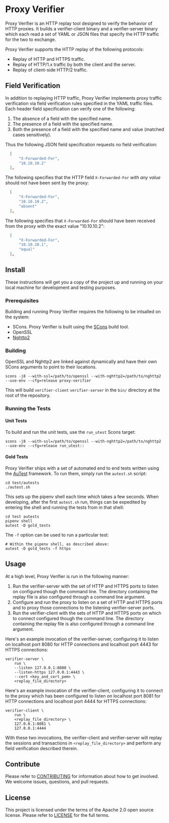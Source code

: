 # Proxy Verifier

Proxy Verifier is an HTTP replay tool designed to verify the behavior of HTTP
proxies. It builds a verifier-client binary and a verifier-server binary which
each read a set of YAML or JSON files that specify the HTTP traffic for the two
to exchange.

Proxy Verifier supports the HTTP replay of the following protocols:

* Replay of HTTP and HTTPS traffic.
* Replay of HTTP/1.x traffic by both the client and the server.
* Replay of client-side HTTP/2 traffic.

## Field Verification
In addition to replaying HTTP traffic, Proxy Verifier implements proxy traffic
verification via field verification rules specified in the YAML traffic files.
Each header field specification can verify one of the following:

1. The absence of a field with the specified name.
1. The presence of a field with the specified name.
1. Both the presence of a field with the specified name and value (matched cases sensitively).

Thus the following JSON field specification requests no field verification:

```json
  [
      "X-Forwarded-For",
      "10.10.10.2"
  ],
```

The following specifies that the HTTP field `X-Forwarded-For` _with any value_ should not have been sent by the proxy:

```json
  [
      "X-Forwarded-For",
      "10.10.10.2",
      "absent"
  ],
```

The following specifies that `X-Forwarded-For` should have been received from the proxy with the exact value "10.10.10.2":
```json
  [
      "X-Forwarded-For",
      "10.10.10.1",
      "equal"
  ],
```

## Install

These instructions will get you a copy of the project up and running on your
local machine for development and testing purposes.


### Prerequisites

Building and running Proxy Verifier requires the following to be intsalled on the system:

* SCons. Proxy Verifier is built using the [SCons](https://scons.org) build tool.
* OpenSSL
* [Nghttp2](https://nghttp2.org)

### Building

OpenSSL and Nghttp2 are linked against dynamically and have their own SCons arguments to point to their locations.

```
scons -j8 --with-ssl=/path/to/openssl --with-nghttp2=/path/to/nghttp2 --use-env --cfg=release proxy-verifier
```

This will build `verifier-client` `verifier-server` in the `bin/` directory at the root of the repository.

### Running the Tests

#### Unit Tests

To build and run the unit tests, use the `run_utest` Scons target:

```
scons -j8 --with-ssl=/path/to/openssl --with-nghttp2=/path/to/nghttp2 --use-env --cfg=release run_utest::
```

#### Gold Tests
Proxy Verifier ships with a set of automated end to end tests written using the
[AuTest](https://bitbucket.org/autestsuite/reusable-gold-testing-system/src/master/)
framework. To run them, simply run the `autest.sh` script:

```
cd test/autests
./autest.sh
```

This sets up the pipenv shell each time which takes a few seconds. When
developing, after the first `autest.sh` run, things can be expedited by
entering the shell and running the tests from in that shell:

```
cd test autests
pipenv shell
autest -D gold_tests
```

The `-f` option can be used to run a particular test:
```
# Within the pipenv shell, as described above:
autest -D gold_tests -f https
```

## Usage

At a high level, Proxy Verifier is run in the following manner:

1. Run the verifier-server with the set of HTTP and HTTPS ports to listen on
   configured though the command line. The directory containing the replay file
   is also configured through a command line argument.
1. Configure and run the proxy to listen on a set of HTTP and HTTPS ports and
   to proxy those connections to the listening verifier-server ports.
1. Run the verifier-client with the sets of HTTP and HTTPS ports on which to
   connect configured though the command line. The directory containing the
   replay file is also configured through a command line argument.

Here's an example invocation of the verifier-server, configuring it to listen on
localhost port 8080 for HTTP connections and localhost port 4443 for HTTPS
connections:

```
verifier-server \
    run \
    --listen 127.0.0.1:8080 \
    --listen-https 127.0.0.1:4443 \
    --cert <key_and_cert_pem> \
    <replay_file_directory>
```

Here's an example invocation of the verifier-client, configuring it to connect to
the proxy which has been  configured to listen on localhost port 8081 for HTTP
connections and localhost port 4444 for HTTPS connections:

```
verifier-client \
    run \
    <replay_file_directory> \
    127.0.0.1:8081 \
    127.0.0.1:4444
```

With these two invocations, the verifier-client and verifier-server will replay the
sessions and transactions in `<replay_file_directory>`  and perform any field
verification described therein.

## Contribute

Please refer to [CONTRIBUTING](CONTRIBUTING.md) for information about how to get involved. We welcome issues, questions, and pull requests.

## License

This project is licensed under the terms of the Apache 2.0 open source license.
Please refer to [LICENSE](LICENSE) for the full terms.
